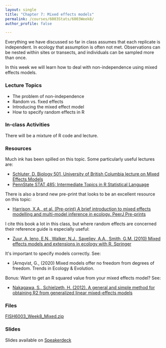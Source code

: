 ```yaml
---
layout: single
title: "Chapter 7: Mixed effects models"
permalink: /courses/6003Stats/6003Week8/
author_profile: false

---
```


Everything we have discussed so far in class assumes that each replicate is independent. In ecology that assumption is often not met. Observations can be nested within sites or transects, and individuals can be sampled more than once.

In this week we will learn how to deal with non-independence using mixed effects models.

### Lecture Topics

* The problem of non-independence
* Random vs. fixed effects
* Introducing the mixed effect model
* How to specify random effects in R
		
### In-class Activities

There will be a mixture of R code and lecture.

### Resources
 
Much ink has been spilled on this topic. Some particularly useful lectures are: 

- [Schluter, D. Biology 501, University of British Columbia lecture on Mixed Effects Models](https://www.zoology.ubc.ca/~bio501/lecturepdf/05.Models%20with%20random%20effects.pdf)
- [PennState STAT 485: Intermediate Topics in R Statistical Language](https://onlinecourses.science.psu.edu/stat485/node/68)

There is also a brand new pre-print that looks to be an excellent resource on this topic:

- [Harrison, X.A., et al. (Pre-print) A brief introduction to mixed effects modelling and multi-model inference in ecology. PeerJ Pre-prints](https://peerj.com/preprints/3113.pdf)

I cite this book a lot in this class, but where random effects are concerned their reference guide is especially useful:

- [Zuur, A, Ieno, E.N., Walker, N.J., Saveliev, A.A., Smith, G.M. (2010) Mixed effects models and extensions in ecology with R. Springer](http://www.highstat.com/index.php/mixed-effects-models-and-extensions-in-ecology-with-r)

It's important to specify models correctly. See:

- [Arnqvist, G., (2020) Mixed models offer no freedom from degrees of freedom. Trends in Ecology & Evolution. 

Bonus: Want to get an R squared value from your mixed effects model? See:

- [Nakagawa, S., Schielzeth, H. (2012). A general and simple method for obtaining R2 from generalized linear mixed-effects models](http://www.highstat.com/index.php/mixed-effects-models-and-extensions-in-ecology-with-r)

### Files

[FISH6003_Week8_Mixed.zip](/assets/images/6003/FISH6003_Week8_Mixed.zip)

### Slides


Slides available on [Speakerdeck](https://speakerdeck.com/mi_fish_sci/fish-6003-week-8-mixed-effects-models)



